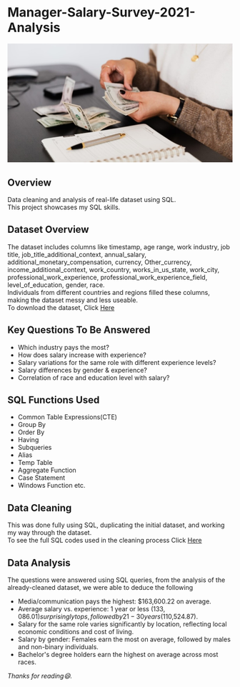 # Manager-Salary-Survey-2021-Analysis
![](banner.jpg)
## Overview
Data cleaning and analysis of real-life dataset using SQL.  
This project showcases my SQL skills.

## Dataset Overview
The dataset includes columns like timestamp, age range, work industry, job title, job_title_additional_context, annual_salary, additional_monetary_compensation, currency, Other_currency, income_additional_context, work_country, works_in_us_state, work_city, professional_work_experience, professional_work_experience_field, level_of_education, gender, race.  
Individuals from different countries and regions filled these columns, making the dataset messy and less useable.  
To download the dataset, Click [Here](https://eyowhite.com/wp-content/uploads/2024/06/Data-cleaning-Salary-survey.zip)

## Key Questions To Be Answered
* Which industry pays the most?
* How does salary increase with experience?
* Salary variations for the same role with different experience levels?
* Salary differences by gender & experience?
* Correlation of race and education level with salary?

## SQL Functions Used
* Common Table Expressions(CTE)
* Group By
* Order By
* Having
* Subqueries
* Alias
* Temp Table
* Aggregate Function
* Case Statement
* Windows Function etc.

## Data Cleaning 
This was done fully using SQL, duplicating the initial dataset, and working my way through the dataset.  
To see the full SQL codes used in the cleaning process Click [Here](manager_salary_survey_2021_cleaning_and_analysis_file.sql)

## Data Analysis 
The questions were answered using SQL queries, from the analysis of the already-cleaned dataset, we were able to deduce the following
* Media/communication pays the highest: $163,600.22 on average.
* Average salary vs. experience: 1 year or less ($133,086.01) surprisingly tops, followed by 21-30 years ($110,524.87).
* Salary for the same role varies significantly by location, reflecting local economic conditions and cost of living.
* Salary by gender: Females earn the most on average, followed by males and non-binary individuals.
* Bachelor's degree holders earn the highest on average across most races.

 _Thanks for reading😄._
